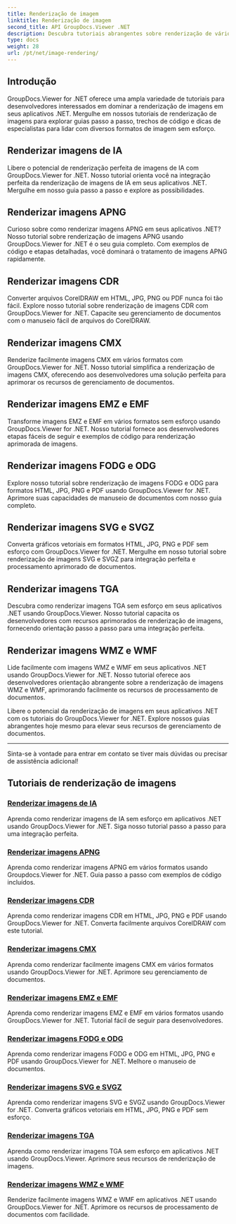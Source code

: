 ```yaml
---
title: Renderização de imagem
linktitle: Renderização de imagem
second_title: API GroupDocs.Viewer .NET
description: Descubra tutoriais abrangentes sobre renderização de vários formatos de imagem usando GroupDocs.Viewer for .NET. Da IA ao WMF, aprenda exemplos de integração e codificação perfeitas.
type: docs
weight: 28
url: /pt/net/image-rendering/
---
```


## Introdução

GroupDocs.Viewer for .NET oferece uma ampla variedade de tutoriais para desenvolvedores interessados em dominar a renderização de imagens em seus aplicativos .NET. Mergulhe em nossos tutoriais de renderização de imagens para explorar guias passo a passo, trechos de código e dicas de especialistas para lidar com diversos formatos de imagem sem esforço.

## Renderizar imagens de IA
Libere o potencial de renderização perfeita de imagens de IA com GroupDocs.Viewer for .NET. Nosso tutorial orienta você na integração perfeita da renderização de imagens de IA em seus aplicativos .NET. Mergulhe em nosso guia passo a passo e explore as possibilidades.

## Renderizar imagens APNG
Curioso sobre como renderizar imagens APNG em seus aplicativos .NET? Nosso tutorial sobre renderização de imagens APNG usando GroupDocs.Viewer for .NET é o seu guia completo. Com exemplos de código e etapas detalhadas, você dominará o tratamento de imagens APNG rapidamente.

## Renderizar imagens CDR
Converter arquivos CorelDRAW em HTML, JPG, PNG ou PDF nunca foi tão fácil. Explore nosso tutorial sobre renderização de imagens CDR com GroupDocs.Viewer for .NET. Capacite seu gerenciamento de documentos com o manuseio fácil de arquivos do CorelDRAW.

## Renderizar imagens CMX
Renderize facilmente imagens CMX em vários formatos com GroupDocs.Viewer for .NET. Nosso tutorial simplifica a renderização de imagens CMX, oferecendo aos desenvolvedores uma solução perfeita para aprimorar os recursos de gerenciamento de documentos.

## Renderizar imagens EMZ e EMF
Transforme imagens EMZ e EMF em vários formatos sem esforço usando GroupDocs.Viewer for .NET. Nosso tutorial fornece aos desenvolvedores etapas fáceis de seguir e exemplos de código para renderização aprimorada de imagens.

## Renderizar imagens FODG e ODG
Explore nosso tutorial sobre renderização de imagens FODG e ODG para formatos HTML, JPG, PNG e PDF usando GroupDocs.Viewer for .NET. Aprimore suas capacidades de manuseio de documentos com nosso guia completo.

## Renderizar imagens SVG e SVGZ
Converta gráficos vetoriais em formatos HTML, JPG, PNG e PDF sem esforço com GroupDocs.Viewer for .NET. Mergulhe em nosso tutorial sobre renderização de imagens SVG e SVGZ para integração perfeita e processamento aprimorado de documentos.

## Renderizar imagens TGA
Descubra como renderizar imagens TGA sem esforço em seus aplicativos .NET usando GroupDocs.Viewer. Nosso tutorial capacita os desenvolvedores com recursos aprimorados de renderização de imagens, fornecendo orientação passo a passo para uma integração perfeita.

## Renderizar imagens WMZ e WMF
Lide facilmente com imagens WMZ e WMF em seus aplicativos .NET usando GroupDocs.Viewer for .NET. Nosso tutorial oferece aos desenvolvedores orientação abrangente sobre a renderização de imagens WMZ e WMF, aprimorando facilmente os recursos de processamento de documentos.

Libere o potencial da renderização de imagens em seus aplicativos .NET com os tutoriais do GroupDocs.Viewer for .NET. Explore nossos guias abrangentes hoje mesmo para elevar seus recursos de gerenciamento de documentos.

---

Sinta-se à vontade para entrar em contato se tiver mais dúvidas ou precisar de assistência adicional!
## Tutoriais de renderização de imagens
### [Renderizar imagens de IA](./render-ai-images/)
Aprenda como renderizar imagens de IA sem esforço em aplicativos .NET usando GroupDocs.Viewer for .NET. Siga nosso tutorial passo a passo para uma integração perfeita.
### [Renderizar imagens APNG](./render-apng-images/)
Aprenda como renderizar imagens APNG em vários formatos usando Groupdocs.Viewer for .NET. Guia passo a passo com exemplos de código incluídos.
### [Renderizar imagens CDR](./render-cdr-images/)
Aprenda como renderizar imagens CDR em HTML, JPG, PNG e PDF usando GroupDocs.Viewer for .NET. Converta facilmente arquivos CorelDRAW com este tutorial.
### [Renderizar imagens CMX](./render-cmx-images/)
Aprenda como renderizar facilmente imagens CMX em vários formatos usando GroupDocs.Viewer for .NET. Aprimore seu gerenciamento de documentos.
### [Renderizar imagens EMZ e EMF](./render-emz-emf-images/)
Aprenda como renderizar imagens EMZ e EMF em vários formatos usando GroupDocs.Viewer for .NET. Tutorial fácil de seguir para desenvolvedores.
### [Renderizar imagens FODG e ODG](./render-fodg-odg-images/)
Aprenda como renderizar imagens FODG e ODG em HTML, JPG, PNG e PDF usando GroupDocs.Viewer for .NET. Melhore o manuseio de documentos.
### [Renderizar imagens SVG e SVGZ](./render-svg-svgz-images/)
Aprenda como renderizar imagens SVG e SVGZ usando GroupDocs.Viewer for .NET. Converta gráficos vetoriais em HTML, JPG, PNG e PDF sem esforço.
### [Renderizar imagens TGA](./render-tga-images/)
Aprenda como renderizar imagens TGA sem esforço em aplicativos .NET usando GroupDocs.Viewer. Aprimore seus recursos de renderização de imagens.
### [Renderizar imagens WMZ e WMF](./render-wmz-wmf-images/)
Renderize facilmente imagens WMZ e WMF em aplicativos .NET usando GroupDocs.Viewer for .NET. Aprimore os recursos de processamento de documentos com facilidade.
